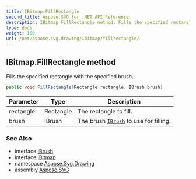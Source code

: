 ```yaml
---
title: IBitmap.FillRectangle
second_title: Aspose.SVG for .NET API Reference
description: IBitmap FillRectangle method. Fills the specified rectangle with the specified brush
type: docs
weight: 100
url: /net/aspose.svg.drawing/ibitmap/fillrectangle/
---
```

## IBitmap.FillRectangle method

Fills the specified rectangle with the specified brush.

```csharp
public void FillRectangle(Rectangle rectangle, IBrush brush)
```

| Parameter | Type | Description |
| --- | --- | --- |
| rectangle | Rectangle | The rectangle to fill. |
| brush | IBrush | The brush [`IBrush`](../../ibrush/) to use for filling. |

### See Also

* interface [IBrush](../../ibrush/)
* interface [IBitmap](../)
* namespace [Aspose.Svg.Drawing](../../../aspose.svg.drawing/)
* assembly [Aspose.SVG](../../../)

